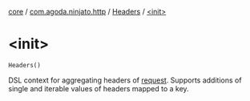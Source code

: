 [core](../../index.md) / [com.agoda.ninjato.http](../index.md) / [Headers](index.md) / [&lt;init&gt;](./-init-.md)

# &lt;init&gt;

`Headers()`

DSL context for aggregating headers of [request](../-request/index.md).
Supports additions of single and iterable values of headers mapped to a key.

